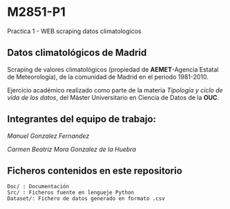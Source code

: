 # M2851-P1
Practica 1 - WEB scraping datos climatologicos

## Datos climatológicos de Madrid
Scraping de valores  climatológicos (propiedad de **AEMET**-Agencia Estatal de Meteorología), de la comunidad de Madrid en el periodo 1981-2010. 

Ejercicio académico realizado como parte de la materia _Tipología y ciclo de vida de los datos_, del  Máster Universitario en Ciencia de Datos de la **OUC**.

## Integrantes del equipo de trabajo:
_Manuel Gonzalez Fernandez_

_Carmen Beatriz Mora Gonzalez de la Huebra_

## Ficheros contenidos en este repositorio

```
Doc/ : Documentación 
Src/ : Ficheros fuente en lengueje Python
Dataset/: Fichero de datos generado en formato .csv
```

